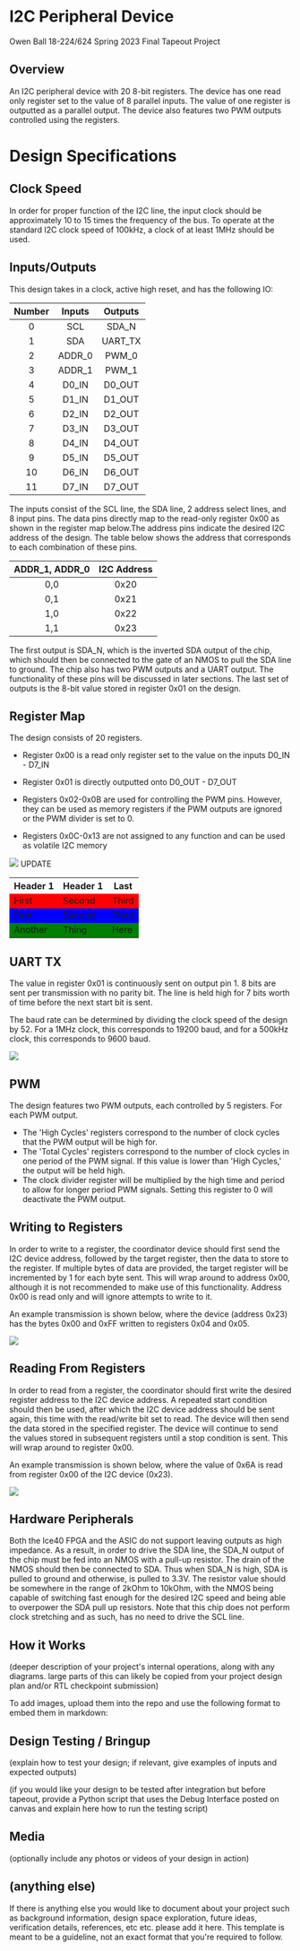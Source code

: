# I2C Peripheral Device

Owen Ball
18-224/624 Spring 2023 Final Tapeout Project

## Overview

An I2C peripheral device with 20 8-bit registers. The device has one read only register
set to the value of 8 parallel inputs. The value of one register is outputted as a
parallel output. The device also features two PWM outputs controlled using the registers.

# Design Specifications 

## Clock Speed
In order for proper function of the I2C line, the input clock should be approximately 10 to 15 times the frequency of the bus. To operate at the standard I2C clock speed of 100kHz, a clock of at least 1MHz should be used.
## Inputs/Outputs

This design takes in a clock, active high reset, and has the following IO:

| Number  | Inputs  | Outputs  |
| :---:   |  :----: |  :---:   |
| 0       |   SCL   |  SDA_N   |
| 1       |   SDA   |  UART_TX |
| 2       |  ADDR_0 |  PWM_0   |
| 3       |  ADDR_1 |  PWM_1   |
| 4       |  D0_IN  |  D0_OUT  |
| 5       |  D1_IN  |  D1_OUT  |
| 6       |  D2_IN  |  D2_OUT  |
| 7       |  D3_IN  |  D3_OUT  |
| 8       |  D4_IN  |  D4_OUT  |
| 9       |  D5_IN  |  D5_OUT  |
| 10      |  D6_IN  |  D6_OUT  |
| 11      |  D7_IN  |  D7_OUT  |


The inputs consist of the SCL line, the SDA line, 2 address select lines, and 8 input pins. The data pins directly map to the read-only register 0x00 as shown in the register map below.The address pins indicate the desired I2C address of the design. The table below shows the address that corresponds to each combination of these pins.

| ADDR_1, ADDR_0 | I2C Address |
| :---:  | :---:   |
| 0,0    | 0x20    |
| 0,1    | 0x21    |
| 1,0    | 0x22    |
| 1,1    | 0x23    |

The first output is SDA_N, which is the inverted SDA output of the chip, which
should then be connected to the gate of an NMOS to pull the SDA line to ground.
The chip also has two PWM outputs and a UART output. The functionality of these pins will be discussed in later sections. The last set of outputs is the 8-bit value stored in register 0x01 on the design.


## Register Map

The design consists of 20 registers. 

- Register 0x00 is a read only register set to the value on the inputs D0_IN - D7_IN

- Register 0x01 is directly outputted onto D0_OUT - D7_OUT

- Registers 0x02-0x0B are used for controlling the PWM pins. However, they can be used
as memory registers if the PWM outputs are ignored or the PWM divider is set to 0.

- Registers 0x0C-0x13 are not assigned to any function and can be used as volatile I2C memory

![](media/registers.png) UPDATE

<table>
  <tr>
    <th>Header 1</th>
    <th>Header 1</th>
    <th>Last</th>
  </tr>
<tr style="background-color:red">
    <td>First</td>
    <td>Second</td>
    <td>Third</td>
  </tr>
  <tr style="background-color:blue">
    <td>First</td>
    <td>Second</td>
    <td>Third</td>
  </tr>
  <tr style="background-color:green">
    <td>Another</td>
    <td>Thing</td>
    <td>Here</td>
  </tr>
</table>

## UART TX
The value in register 0x01 is continuously sent on output pin 1. 8 bits are sent per transmission with no parity bit. The line is held high for 7 bits worth of time before the next start bit is sent.

The baud rate can be determined by dividing the clock speed of the design by 52. For a 1MHz clock, this corresponds to 19200 baud, and for a 500kHz clock, this corresponds to 9600 baud.

![](media/UART.png)

## PWM
The design features two PWM outputs, each controlled by 5 registers. For each PWM output.
- The 'High Cycles' registers correspond to the number of clock cycles that the PWM output will be high for. 
- The 'Total Cycles' registers correspond to the number of clock cycles in one period of the PWM signal. If this value is lower than 'High Cycles,' the output will be held high.
- The clock divider register will be multiplied by the high time and period to allow for longer period PWM signals. Setting this register to 0 will deactivate the PWM output.     

## Writing to Registers
In order to write to a register, the coordinator device should first send the I2C device address, followed by the target register, then the data to store to the register. If multiple bytes of data are provided, the target register will be incremented by 1 for each byte sent. This will wrap around to address 0x00, although it is not recommended to make use of this functionality. Address 0x00 is read only and will ignore attempts to write to it.

An example transmission is shown below, where the device (address 0x23) has the bytes 0x00 and 0xFF written to registers 0x04 and 0x05.

![](media/data_write.png)

## Reading From Registers
In order to read from a register, the coordinator should first write the desired register address to the I2C device address. A repeated start condition should then be used, after which the I2C device address should be sent again, this time with the read/write bit set to read. The device will then send the data stored in the specified register. The device will continue to send the values stored in subsequent registers until a stop condition is sent. This will wrap around to register 0x00.

An example transmission is shown below, where the value of 0x6A is read from register 0x00 of the I2C device (0x23).

![](media/data_read.png)

## Hardware Peripherals

Both the Ice40 FPGA and the ASIC do not support leaving outputs as high impedance. As a result, in order to drive the SDA line, the SDA_N output of the chip must be fed into an NMOS with a pull-up resistor. The drain of the NMOS should then be connected to SDA. Thus when SDA_N is high, SDA is pulled to ground and otherwise, is pulled to 3.3V. The resistor value should be somewhere in the range of 2kOhm to 10kOhm, with the NMOS being capable of switching fast enough for the desired I2C speed and being able to overpower the SDA pull up resistors. Note that this chip does not perform clock stretching and as such, has no need to drive the SCL line. 


## How it Works

(deeper description of your project's internal operations, along with any diagrams. large parts of this can likely be copied from your project design plan and/or RTL checkpoint submission)

To add images, upload them into the repo and use the following format to embed them in markdown:

## Design Testing / Bringup

(explain how to test your design; if relevant, give examples of inputs and expected outputs)

(if you would like your design to be tested after integration but before tapeout, provide a Python script that uses the Debug Interface posted on canvas and explain here how to run the testing script)

## Media

(optionally include any photos or videos of your design in action)

## (anything else)

If there is anything else you would like to document about your project such as background information, design space exploration, future ideas, verification details, references, etc etc. please add it here. This template is meant to be a guideline, not an exact format that you're required to follow.
